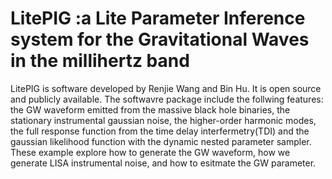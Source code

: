 # LitePIG :a Lite Parameter Inference system for the Gravitational Waves in the millihertz band
LitePIG is software developed by Renjie Wang and Bin Hu. 
It is open source and publicly available.
The softwavre package include the follwing features: the GW waveform emitted from the massive black hole binaries, the stationary instrumental gaussian noise, the higher-order harmonic modes, the full response function from the time delay interfermetry(TDI) and the gaussian likelihood function with the dynamic nested parameter sampler.
These example explore how to generate the GW waveform, how we generate LISA instrumental noise, and how to esitmate the GW parameter.
